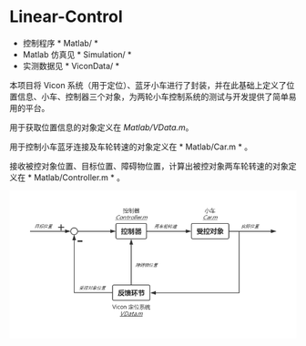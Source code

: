 # Linear-Control

- 控制程序 * Matlab/ *
- Matlab 仿真见 * Simulation/ *
- 实测数据见 * ViconData/ *

本项目将 Vicon 系统（用于定位）、蓝牙小车进行了封装，并在此基础上定义了位置信息、小车、控制器三个对象，为两轮小车控制系统的测试与开发提供了简单易用的平台。

用于获取位置信息的对象定义在 *Matlab/VData.m*。

用于控制小车蓝牙连接及车轮转速的对象定义在 * Matlab/Car.m * 。

接收被控对象位置、目标位置、障碍物位置，计算出被控对象两车轮转速的对象定义在 * Matlab/Controller.m * 。

![系统结构](https://raw.githubusercontent.com/tobeatraceur/Linear-Control/master/Presentation/Resources/SystemStructure.jpg)
